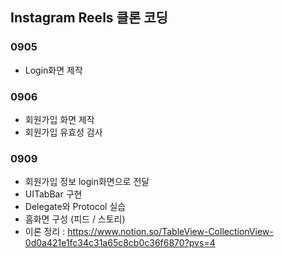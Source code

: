 ## Instagram Reels 클론 코딩

### 0905
- Login화면 제작

### 0906
- 회원가입 화면 제작
- 회원가입 유효성 검사

### 0909
- 회원가입 정보 login화면으로 전달
- UITabBar 구현
- Delegate와 Protocol 실습
- 홈화면 구성 (피드 / 스토리)
- 이론 정리 : https://www.notion.so/TableView-CollectionView-0d0a421e1fc34c31a65c8cb0c36f6870?pvs=4
